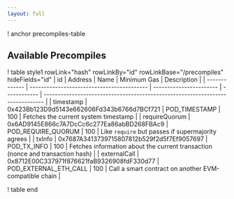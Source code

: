 ```yaml
---
layout: full
---
```


! anchor precompiles-table
## Available Precompiles

! table style1 rowLink="hash" rowLinkBy="id" rowLinkBase="/precompiles" hideFields="id"
| id            | Address                                    | Name                    | Minimum Gas  | Description                                                                    |
| ------------- | ------------------------------------------ | ----------------------- | ------------ | ------------------------------------------------------------------------------ |
| timestamp     | 0x423Bb123D9d5143e662606Fd343b6766d7BCf721 | POD_TIMESTAMP           | 100          | Fetches the current system timestamp                                           |
| requireQuorum | 0x6AD9145E866c7A7DcCc6c277Ea86abBD268FBAc9 | POD_REQUIRE_QUORUM      | 100          | Like `require` but passes if supermajority agrees                              |
| txInfo        | 0x7687A3413739715807812b529f2d5f7Ef9057697 | POD_TX_INFO             | 100          | Fetches information about the current transaction (nonce and transaction hash) |
| externalCall  | 0x8712E00C337971f876621faB9326908fdF330d77 | POD_EXTERNAL_ETH_CALL   | 100          | Call a smart contract on another EVM-compatible chain                          |
<!-- | callWithState | 0xB4BBff8874b41f97535bC8dAFBaAff0DC5c72E5A | POD_EVM_CALL_WITH_STATE | 500          | Simulate an EVM transaction execution given a particular initial state         | -->
! table end
